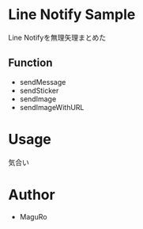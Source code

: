 # Line Notify Sample

Line Notifyを無理矢理まとめた

## Function
- sendMessage
- sendSticker
- sendImage
- sendImageWithURL

# Usage

気合い

# Author

* MaguRo
